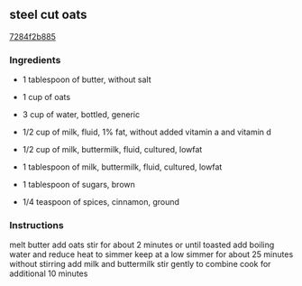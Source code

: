 ## steel cut oats

[7284f2b885](https://cookpad.com/us/recipes/335045-steel-cut-oats)

### Ingredients

 - 1 tablespoon of butter, without salt

 - 1 cup of oats

 - 3 cup of water, bottled, generic

 - 1/2 cup of milk, fluid, 1% fat, without added vitamin a and vitamin d

 - 1/2 cup of milk, buttermilk, fluid, cultured, lowfat

 - 1 tablespoon of milk, buttermilk, fluid, cultured, lowfat

 - 1 tablespoon of sugars, brown

 - 1/4 teaspoon of spices, cinnamon, ground

### Instructions

melt butter add oats stir for about 2 minutes or until toasted add boiling water and reduce heat to simmer keep at a low simmer for about 25 minutes without stirring add milk and buttermilk stir gently to combine cook for additional 10 minutes